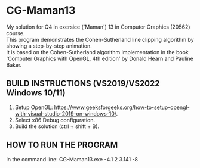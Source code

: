# CG-Maman13
My solution for Q4 in exersice ('Maman') 13 in Computer Graphics (20562) course. </br>
This program demonstrates the Cohen-Sutherland line clipping algorithm by showing a step-by-step animation. </br>
It is based on the Cohen-Sutherland algorithm implementation in the book 'Computer Graphics with OpenGL, 4th edition' by Donald Hearn and Pauline Baker. 
## BUILD INSTRUCTIONS (VS2019/VS2022 Windows 10/11)
1. Setup OpenGL: https://www.geeksforgeeks.org/how-to-setup-opengl-with-visual-studio-2019-on-windows-10/.
2. Select x86 Debug configuration.
3. Build the solution (ctrl + shift + B).
## HOW TO RUN THE PROGRAM
In the command line: CG-Maman13.exe -4.1 2 3.141 -8
